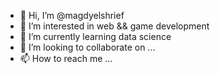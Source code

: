 - 👋 Hi, I’m @magdyelshrief
- 👀 I’m interested in web && game development
- 🌱 I’m currently learning data science
- 💞️ I’m looking to collaborate on ...
- 📫 How to reach me ...

<!---
magdyelshrief/magdyelshrief is a ✨ special ✨ repository because its `README.md` (this file) appears on your GitHub profile.
You can click the Preview link to take a look at your changes.
--->
